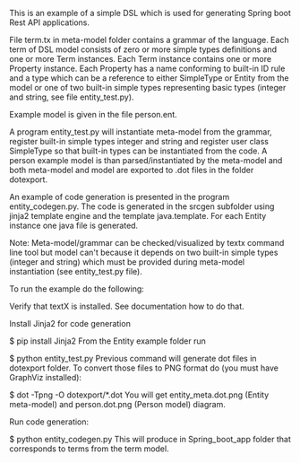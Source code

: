 This is an example of a simple DSL which is used for generating Spring boot Rest API applications.

File term.tx in meta-model folder contains a grammar of the language. Each term of DSL model consists of zero or more simple types definitions and one or more Term instances. Each Term instance contains one or more Property instance. Each Property has a name conforming to built-in ID rule and a type which can be a reference to either SimpleType or Entity from the model or one of two built-in simple types representing basic types (integer and string, see file entity_test.py).

Example model is given in the file person.ent.

A program entity_test.py will instantiate meta-model from the grammar, register built-in simple types integer and string and register user class SimpleType so that built-in types can be instantiated from the code. A person example model is than parsed/instantiated by the meta-model and both meta-model and model are exported to .dot files in the folder dotexport.

An example of code generation is presented in the program entity_codegen.py. The code is generated in the srcgen subfolder using jinja2 template engine and the template java.template. For each Entity instance one java file is generated.

Note: Meta-model/grammar can be checked/visualized by textx command line tool but model can't because it depends on two built-in simple types (integer and string) which must be provided during meta-model instantiation (see entity_test.py file).

To run the example do the following:

Verify that textX is installed. See documentation how to do that.

Install Jinja2 for code generation

  $ pip install Jinja2
From the Entity example folder run

  $ python entity_test.py
Previous command will generate dot files in dotexport folder. To convert those files to PNG format do (you must have GraphViz installed):

  $ dot -Tpng -O dotexport/*.dot
You will get entity_meta.dot.png (Entity meta-model) and person.dot.png (Person model) diagram.

Run code generation:

  $ python entity_codegen.py
This will produce in Spring_boot_app folder that corresponds to terms from the term model.
